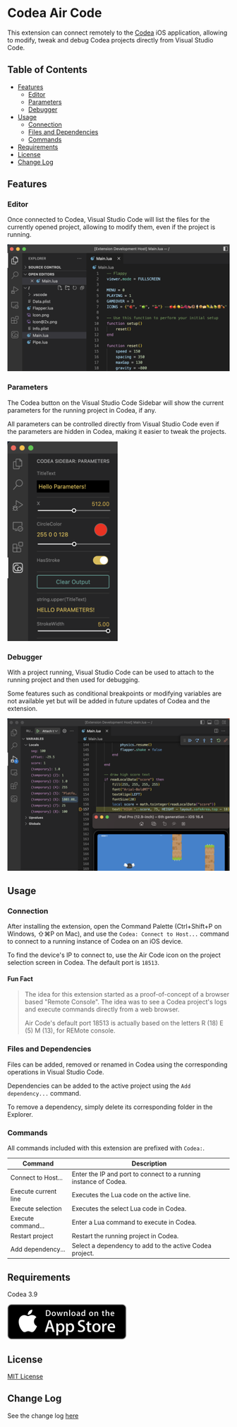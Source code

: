 # Codea Air Code

This extension can connect remotely to the [Codea](https://codea.io/) iOS application, allowing to modify, tweak and debug Codea projects directly from Visual Studio Code.

## Table of Contents 

- [Features](#features)
  - [Editor](#editor)
  - [Parameters](#parameters)
  - [Debugger](#debugger)
- [Usage](#usage)
  - [Connection](#connection)
  - [Files and Dependencies](#files-and-dependencies)
  - [Commands](#commands)
- [Requirements](#requirements)
- [License](#license)
- [Change Log](#change-log)

## Features

### Editor

Once connected to Codea, Visual Studio Code will list the files for the currently opened project, allowing to modify them, even if the project is running.

![Editor](images/editor.png)

### Parameters

The Codea button on the Visual Studio Code Sidebar will show the current parameters for the running project in Codea, if any.

All parameters can be controlled directly from Visual Studio Code even if the parameters are hidden in Codea, making it easier to tweak the projects.

<img width="250" alt="Screenshot of parameters" src="images/parameters.png">

### Debugger

With a project running, Visual Studio Code can be used to attach to the running project and then used for debugging.

Some features such as conditional breakpoints or modifying variables are not available yet but will be added in future updates of Codea and the extension.

![Parameters](images/debugger.png)

## Usage

### Connection

After installing the extension, open the Command Palette (Ctrl+Shift+P on Windows, ⇧⌘P on Mac), and use the `Codea: Connect to Host...` command to connect to a running instance of Codea on an iOS device.

To find the device's IP to connect to, use the Air Code icon on the project selection screen in Codea. The default port is `18513`.

#### Fun Fact

> The idea for this extension started as a proof-of-concept of a browser based "Remote Console". The idea was to see a Codea project's logs and execute commands directly from a web browser.
>
> Air Code's default port 18513 is actually based on the letters R (18) E (5) M (13), for REMote console.

### Files and Dependencies

Files can be added, removed or renamed in Codea using the corresponding operations in Visual Studio Code.

Dependencies can be added to the active project using the `Add dependency...` command.

To remove a dependency, simply delete its corresponding folder in the Explorer.

### Commands

All commands included with this extension are prefixed with `Codea:`.

| Command              | Description  |
|----------------------|--------------|
| Connect to Host...   | Enter the IP and port to connect to a running instance of Codea. |
| Execute current line | Executes the Lua code on the active line.                        |
| Execute selection    | Executes the select Lua code in Codea.                           |
| Execute command...   | Enter a Lua command to execute in Codea.                         |
| Restart project      | Restart the running project in Codea.                            |
| Add dependency...    | Select a dependency to add to the active Codea project.          |

## Requirements

Codea 3.9

[![Codea](images/App-Store-Badge.svg)](http://itunes.apple.com/app/id439571171?mt=8)

## License
[MIT License](LICENSE)

## Change Log
See the change log [here](CHANGELOG.md)
